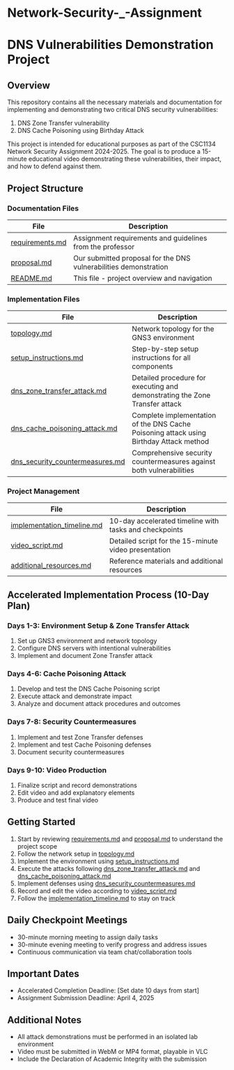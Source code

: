 # Network-Security-_-Assignment
# DNS Vulnerabilities Demonstration Project

## Overview

This repository contains all the necessary materials and documentation for implementing and demonstrating two critical DNS security vulnerabilities:

1. DNS Zone Transfer vulnerability
2. DNS Cache Poisoning using Birthday Attack

This project is intended for educational purposes as part of the CSC1134 Network Security Assignment 2024-2025. The goal is to produce a 15-minute educational video demonstrating these vulnerabilities, their impact, and how to defend against them.

## Project Structure

### Documentation Files

| File                               | Description                                                      |
| ---------------------------------- | ---------------------------------------------------------------- |
| [requirements.md](requirements.md) | Assignment requirements and guidelines from the professor        |
| [proposal.md](proposal.md)         | Our submitted proposal for the DNS vulnerabilities demonstration |
| [README.md](README.md)             | This file - project overview and navigation                      |

### Implementation Files

| File                                                               | Description                                                                            |
| ------------------------------------------------------------------ | -------------------------------------------------------------------------------------- |
| [topology.md](topology.md)                                         | Network topology for the GNS3 environment                                              |
| [setup_instructions.md](setup_instructions.md)                     | Step-by-step setup instructions for all components                                     |
| [dns_zone_transfer_attack.md](dns_zone_transfer_attack.md)         | Detailed procedure for executing and demonstrating the Zone Transfer attack            |
| [dns_cache_poisoning_attack.md](dns_cache_poisoning_attack.md)     | Complete implementation of the DNS Cache Poisoning attack using Birthday Attack method |
| [dns_security_countermeasures.md](dns_security_countermeasures.md) | Comprehensive security countermeasures against both vulnerabilities                    |

### Project Management

| File                                                     | Description                                            |
| -------------------------------------------------------- | ------------------------------------------------------ |
| [implementation_timeline.md](implementation_timeline.md) | 10-day accelerated timeline with tasks and checkpoints |
| [video_script.md](video_script.md)                       | Detailed script for the 15-minute video presentation   |
| [additional_resources.md](additional_resources.md)       | Reference materials and additional resources           |

## Accelerated Implementation Process (10-Day Plan)

### Days 1-3: Environment Setup & Zone Transfer Attack

1. Set up GNS3 environment and network topology
2. Configure DNS servers with intentional vulnerabilities
3. Implement and document Zone Transfer attack

### Days 4-6: Cache Poisoning Attack

1. Develop and test the DNS Cache Poisoning script
2. Execute attack and demonstrate impact
3. Analyze and document attack procedures and outcomes

### Days 7-8: Security Countermeasures

1. Implement and test Zone Transfer defenses
2. Implement and test Cache Poisoning defenses
3. Document security countermeasures

### Days 9-10: Video Production

1. Finalize script and record demonstrations
2. Edit video and add explanatory elements
3. Produce and test final video

## Getting Started

1. Start by reviewing [requirements.md](requirements.md) and [proposal.md](proposal.md) to understand the project scope
2. Follow the network setup in [topology.md](topology.md)
3. Implement the environment using [setup_instructions.md](setup_instructions.md)
4. Execute the attacks following [dns_zone_transfer_attack.md](dns_zone_transfer_attack.md) and [dns_cache_poisoning_attack.md](dns_cache_poisoning_attack.md)
5. Implement defenses using [dns_security_countermeasures.md](dns_security_countermeasures.md)
6. Record and edit the video according to [video_script.md](video_script.md)
7. Follow the [implementation_timeline.md](implementation_timeline.md) to stay on track

## Daily Checkpoint Meetings

- 30-minute morning meeting to assign daily tasks
- 30-minute evening meeting to verify progress and address issues
- Continuous communication via team chat/collaboration tools

## Important Dates

- Accelerated Completion Deadline: [Set date 10 days from start]
- Assignment Submission Deadline: April 4, 2025

## Additional Notes

- All attack demonstrations must be performed in an isolated lab environment
- Video must be submitted in WebM or MP4 format, playable in VLC
- Include the Declaration of Academic Integrity with the submission
